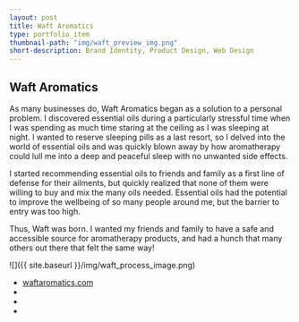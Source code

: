 ```yaml
---
layout: post
title: Waft Aromatics
type: portfolio_item
thumbnail-path: "img/waft_preview_img.png"
short-description: Brand Identity, Product Design, Web Design
---
```




## Waft Aromatics

As many businesses do, Waft Aromatics began as a solution to a personal problem. I discovered essential oils during a particularly stressful time when I was spending as much time staring at the ceiling as I was sleeping at night. I wanted to reserve sleeping pills as a last resort,  so I delved into the world of essential oils and was quickly blown away by how aromatherapy could lull me into a deep and peaceful sleep with no unwanted side effects. 

I started recommending essential oils to friends and family as a first line of defense for their ailments, but quickly realized that none of them were willing to buy and mix the many oils needed. Essential oils had the potential to improve the wellbeing of so many people around me, but the barrier to entry was too high. 

Thus, Waft was born. I wanted my friends and family to have a safe and accessible source for aromatherapy products, and had a hunch that many others out there that felt the same way! 
<br>

![]({{ site.baseurl }}/img/waft_process_image.png)
<ul class="social_media_list">
    <li>
        <a href="http://www.waftaromatics.com" target="_blank">waftaromatics.com</a>
    </li>
    <li>    
        <a href="https://www.pinterest.com/waftaromatics/pins/" target="_blank">
            <i class="fa fa-fw fa-pinterest">
            </i>
        </a>
    </li>
    <li>
        <a href="https://www.instagram.com/waftaromatics/" target="_blank">
            <i class="fa fa-fw fa-instagram">
            </i>
        </a>
    </li>
     <li>
        <a href="https://www.facebook.com/waftaromatics" target="_blank">
            <i class="fa fa-fw fa-facebook">
            </i>
        </a>
    </li>
</ul>
<br>

